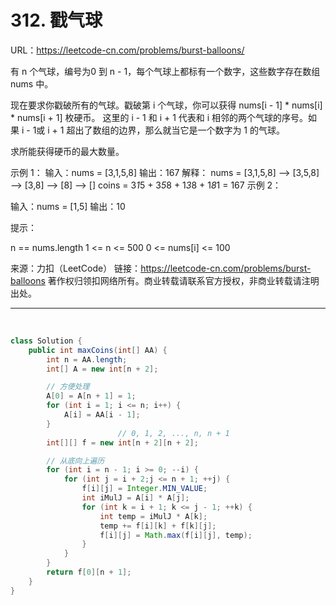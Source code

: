 # 312. 戳气球

URL：https://leetcode-cn.com/problems/burst-balloons/

有 n 个气球，编号为0 到 n - 1，每个气球上都标有一个数字，这些数字存在数组 nums 中。

现在要求你戳破所有的气球。戳破第 i 个气球，你可以获得 nums[i - 1] * nums[i] * nums[i + 1] 枚硬币。 这里的 i - 1 和 i + 1 代表和 i 相邻的两个气球的序号。如果 i - 1或 i + 1 超出了数组的边界，那么就当它是一个数字为 1 的气球。

求所能获得硬币的最大数量。

 

示例 1：
输入：nums = [3,1,5,8]
输出：167
解释：
nums = [3,1,5,8] --> [3,5,8] --> [3,8] --> [8] --> []
coins =  3*1*5    +   3*5*8   +  1*3*8  + 1*8*1 = 167
示例 2：

输入：nums = [1,5]
输出：10


提示：

n == nums.length
1 <= n <= 500
0 <= nums[i] <= 100

来源：力扣（LeetCode）
链接：https://leetcode-cn.com/problems/burst-balloons
著作权归领扣网络所有。商业转载请联系官方授权，非商业转载请注明出处。

---

​	

```java
class Solution {
    public int maxCoins(int[] AA) {
        int n = AA.length;
        int[] A = new int[n + 2];

        // 方便处理
        A[0] = A[n + 1] = 1;
        for (int i = 1; i <= n; i++) {
            A[i] = AA[i - 1];
        }
                        // 0, 1, 2, ..., n, n + 1
        int[][] f = new int[n + 2][n + 2];

        // 从底向上遍历
        for (int i = n - 1; i >= 0; --i) {
            for (int j = i + 2;j <= n + 1; ++j) {
                f[i][j] = Integer.MIN_VALUE;
                int iMulJ = A[i] * A[j];
                for (int k = i + 1; k <= j - 1; ++k) {
                    int temp = iMulJ * A[k];
                    temp += f[i][k] + f[k][j];
                    f[i][j] = Math.max(f[i][j], temp);
                }
            }
        }        
        return f[0][n + 1];
    }
}
```



